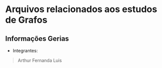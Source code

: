# Arquivos relacionados aos estudos de Grafos
## Informações Gerias

- Integrantes:
> Arthur
> Fernanda
> Luis
